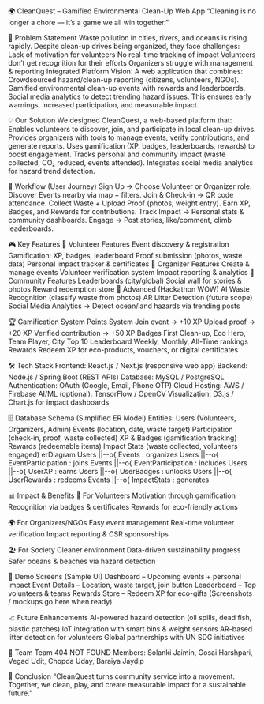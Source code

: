 🌍 CleanQuest – Gamified Environmental Clean-Up Web App
“Cleaning is no longer a chore — it’s a game we all win together.”

📌 Problem Statement
Waste pollution in cities, rivers, and oceans is rising rapidly. Despite clean-up drives being organized, they face challenges:
Lack of motivation for volunteers
No real-time tracking of impact
Volunteers don’t get recognition for their efforts
Organizers struggle with management & reporting
Integrated Platform Vision:
A web application that combines:
Crowdsourced hazard/clean-up reporting (citizens, volunteers, NGOs).
Gamified environmental clean-up events with rewards and leaderboards.
Social media analytics to detect trending hazard issues.
This ensures early warnings, increased participation, and measurable impact.

💡 Our Solution
We designed CleanQuest, a web-based platform that:
Enables volunteers to discover, join, and participate in local clean-up drives.
Provides organizers with tools to manage events, verify contributions, and generate reports.
Uses gamification (XP, badges, leaderboards, rewards) to boost engagement.
Tracks personal and community impact (waste collected, CO₂ reduced, events attended).
Integrates social media analytics for hazard trend detection.

🚀 Workflow (User Journey)
Sign Up → Choose Volunteer or Organizer role.
Discover Events nearby via map + filters.
Join & Check-in → QR code attendance.
Collect Waste + Upload Proof (photos, weight entry).
Earn XP, Badges, and Rewards for contributions.
Track Impact → Personal stats & community dashboards.
Engage → Post stories, like/comment, climb leaderboards.

🎮 Key Features
🔹 Volunteer Features
Event discovery & registration
Gamification: XP, badges, leaderboard
Proof submission (photos, waste data)
Personal impact tracker & certificates
🔹 Organizer Features
Create & manage events
Volunteer verification system
Impact reporting & analytics
🔹 Community Features
Leaderboards (city/global)
Social wall for stories & photos
Reward redemption store
🔹 Advanced (Hackathon WOW)
AI Waste Recognition (classify waste from photos)
AR Litter Detection (future scope)
Social Media Analytics → Detect ocean/land hazards via trending posts

🏆 Gamification System
Points System
Join event → +10 XP
Upload proof → +20 XP
Verified contribution → +50 XP
Badges
First Clean-up, Eco Hero, Team Player, City Top 10
Leaderboard
Weekly, Monthly, All-Time rankings
Rewards
Redeem XP for eco-products, vouchers, or digital certificates

🛠️ Tech Stack
Frontend: React.js / Next.js (responsive web app)
Backend: Node.js / Spring Boot (REST APIs)
Database: MySQL / PostgreSQL
Authentication: OAuth (Google, Email, Phone OTP)
Cloud Hosting: AWS / Firebase
AI/ML (optional): TensorFlow / OpenCV
Visualization: D3.js / Chart.js for impact dashboards

🗄️ Database Schema (Simplified ER Model)
Entities:
Users (Volunteers, Organizers, Admin)
Events (location, date, waste target)
Participation (check-in, proof, waste collected)
XP & Badges (gamification tracking)
Rewards (redeemable items)
Impact Stats (waste collected, volunteers engaged)
erDiagram
    Users ||--o{ Events : organizes
    Users ||--o{ EventParticipation : joins
    Events ||--o{ EventParticipation : includes
    Users ||--o{ UserXP : earns
    Users ||--o{ UserBadges : unlocks
    Users ||--o{ UserRewards : redeems
    Events ||--o{ ImpactStats : generates

📊 Impact & Benefits
🌱 For Volunteers
Motivation through gamification
Recognition via badges & certificates
Rewards for eco-friendly actions

🌍 For Organizers/NGOs
Easy event management
Real-time volunteer verification
Impact reporting & CSR sponsorships

🏖️ For Society
Cleaner environment
Data-driven sustainability progress
Safer oceans & beaches via hazard detection

📸 Demo Screens (Sample UI)
Dashboard – Upcoming events + personal impact
Event Details – Location, waste target, join button
Leaderboard – Top volunteers & teams
Rewards Store – Redeem XP for eco-gifts
(Screenshots / mockups go here when ready)

📈 Future Enhancements
AI-powered hazard detection (oil spills, dead fish, plastic patches)
IoT integration with smart bins & weight sensors
AR-based litter detection for volunteers
Global partnerships with UN SDG initiatives

🤝 Team
Team 404 NOT FOUND
Members: Solanki Jaimin,
         Gosai Harshpari,
         Vegad Udit, 
         Chopda Uday,
         Baraiya Jaydip

📢 Conclusion
“CleanQuest turns community service into a movement.
Together, we clean, play, and create measurable impact for a sustainable future.”
